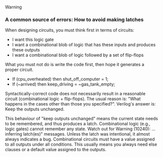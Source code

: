 > [!WARNING]
> ### A common source of errors: How to avoid making latches
>
> When designing circuits, you must think first in terms of circuits:
> - I want this logic gate
> - I want a combinational blob of logic that has these inputs and produces these outputs
> - I want a combinational blob of logic followed by a set of flip-flops
>
> What you must not do is write the code first, then hope it generates a proper circuit.
> 
> - If (cpu_overheated) then shut_off_computer = 1;
> - If (~arrived) then keep_driving = ~gas_tank_empty;
>
> Syntactically-correct code does not necessarily result in a reasonable circuit (combinational logic + flip-flops). The usual reason is: "What happens in the cases other than those you specified?". Verilog's answer is: Keep the outputs unchanged.

This behaviour of "keep outputs unchanged" means the current state needs to be remembered, and thus produces a latch. Combinational logic (e.g., logic gates) cannot remember any state. Watch out for Warning (10240): ... inferring latch(es)" messages. Unless the latch was intentional, it almost always indicates a bug. Combinational circuits must have a value assigned to all outputs under all conditions. This usually means you always need else clauses or a default value assigned to the outputs.